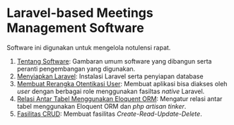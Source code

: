 # Laravel-based Meetings Management Software

Software ini digunakan untuk mengelola notulensi rapat. 

1. [Tentang Software](01.md): Gambaran umum software yang dibangun serta peranti pengembangan yang digunakan.
2. [Menyiapkan Laravel](02.md): Instalasi Laravel serta penyiapan database
3. [Membuat Rerangka Otentikasi User](03.md): Membuat aplikasi bisa diakses oleh *user* dengan berbagai role menggunakan fasiltas *native* Laravel.
4. [Relasi Antar Tabel Menggunakan Eloquent ORM](04.md): Mengatur relasi antar tabel menggunakan Eloquent ORM dan *php artisan tinker*.
5. [Fasilitas CRUD](05.md): Membuat fasilitas *Create-Read-Update-Delete*.

